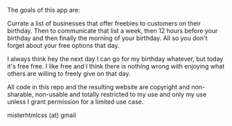 The goals of this app are:

Currate a list of businesses that offer freebies to customers on their birthday.
Then to communicate that list a week, then 12 hours before your birthday and then finally the morning of your birthday. All so you don't forget about your free options that day.

I always think hey the next day I can go for my birthday whatever, but today it's free free. I like free and I think there is nothing wrong with enjoying what others are willing to freely give on that day.

All code in this repo and the resulting website are copyright and non-sharable, non-usable and totally restricted to my use and only my use unless I grant permission for a limited use case.

misterhtmlcss (at) gmail 